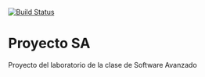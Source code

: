 [![Build Status](http://localhost:3000/527058e7b5bc71a03a000008/foobraco/ProyectoSA/badge)](http://localhost:3000/foobraco/ProyectoSA)

Proyecto SA
===========

Proyecto del laboratorio de la clase de Software Avanzado
